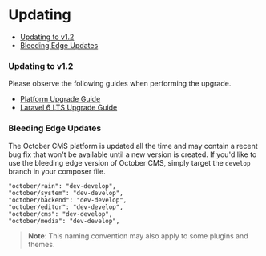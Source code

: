 # Updating

- [Updating to v1.2](#upgrade-v1-2)
- [Bleeding Edge Updates](#edge-updates)

<a name="upgrade-v1-2"></a>
### Updating to v1.2

Please observe the following guides when performing the upgrade.

- [Platform Upgrade Guide](https://octobercms.com/support/article/rn-13)
- [Laravel 6 LTS Upgrade Guide](https://octobercms.com/support/article/rn-11)

<a name="edge-updates"></a>
### Bleeding Edge Updates

The October CMS platform is updated all the time and may contain a recent bug fix that won't be available until a new version is created. If you'd like to use the bleeding edge version of October CMS, simply target the `develop` branch in your composer file.

    "october/rain": "dev-develop",
    "october/system": "dev-develop",
    "october/backend": "dev-develop",
    "october/editor": "dev-develop",
    "october/cms": "dev-develop",
    "october/media": "dev-develop",

> **Note**: This naming convention may also apply to some plugins and themes.
